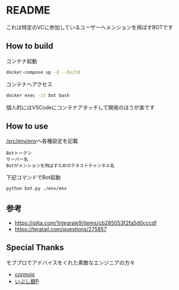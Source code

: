 # README

これは特定のVCに参加しているユーザーへメンションを飛ばすBOTです

## How to build

コンテナ起動

```bash
docker-compose up -d --build
```

コンテナへアクセス

```bash
docker exec -it bot bash
```

個人的にはVSCodeにコンテナアタッチして開発のほうが楽です

## How to use

[/src/env/env](./src/env/env)へ各種設定を記載

```text
Botトークン
サーバー名
Botがメンションを飛ばすためのテキストチャンネル名
```

下記コマンドでBot起動

```bash
python bot.py ./env/env
```

## 参考

- <https://qiita.com/1ntegrale9/items/cb285053f2fa5d0cccdf>
- <https://teratail.com/questions/275857>

## Special Thanks

モブプロでアドバイスをくれた素敵なエンジニアの方々

- [cormojs](https://nayukana.info/@cormojs)
- [いぶし銀P](https://twitter.com/pimako_P)
